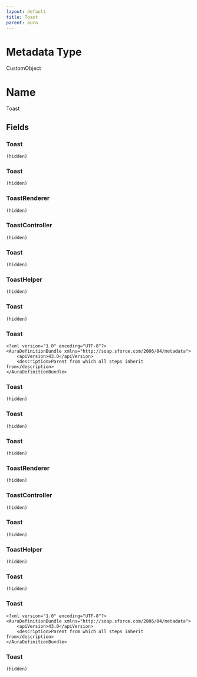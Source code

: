 ```yaml
---
layout: default
title: Toast
parent: aura
---
```

# Metadata Type
CustomObject

# Name
Toast
## Fields
### Toast

```
(hidden)
```
### Toast

```
(hidden)
```
### ToastRenderer

```
(hidden)
```
### ToastController

```
(hidden)
```
### Toast

```
(hidden)
```
### ToastHelper

```
(hidden)
```
### Toast

```
(hidden)
```
### Toast

```
<?xml version="1.0" encoding="UTF-8"?>
<AuraDefinitionBundle xmlns="http://soap.sforce.com/2006/04/metadata">
    <apiVersion>43.0</apiVersion>
    <description>Parent from which all steps inherit from</description>
</AuraDefinitionBundle>
```
### Toast

```
(hidden)
```
### Toast

```
(hidden)
```
### Toast

```
(hidden)
```
### ToastRenderer

```
(hidden)
```
### ToastController

```
(hidden)
```
### Toast

```
(hidden)
```
### ToastHelper

```
(hidden)
```
### Toast

```
(hidden)
```
### Toast

```
<?xml version="1.0" encoding="UTF-8"?>
<AuraDefinitionBundle xmlns="http://soap.sforce.com/2006/04/metadata">
    <apiVersion>43.0</apiVersion>
    <description>Parent from which all steps inherit from</description>
</AuraDefinitionBundle>
```
### Toast

```
(hidden)
```
